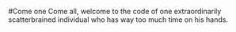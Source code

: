 #Come one Come all, welcome to the code of one extraordinarily scatterbrained individual who has way too much time on his hands. 
